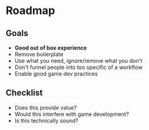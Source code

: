# Roadmap

## Goals
- **Good out of box experience**
- Remove boilerplate
- Use what you need, ignore/remove what you don't
- Don't funnel people into too specific of a workflow
- Enable good game dev practices

## Checklist
- Does this provide value?
- Would this interfere with game development?
- Is this technically sound?